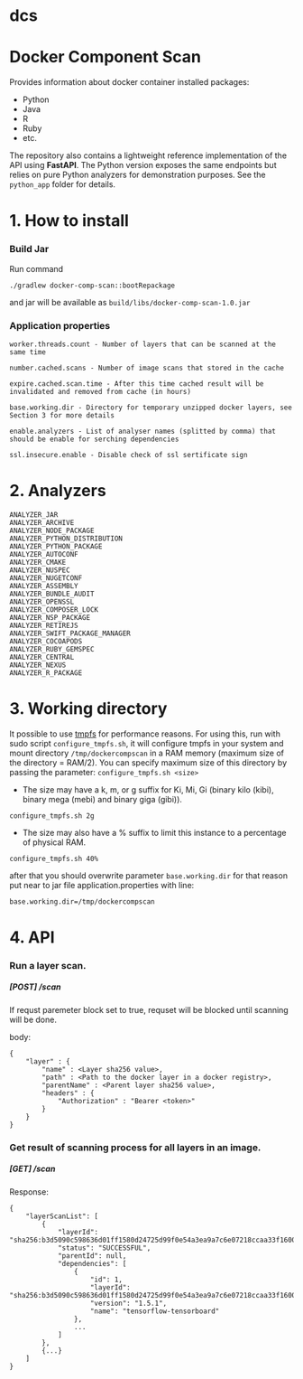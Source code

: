 # dcs

# Docker Component Scan

Provides information about docker container installed packages:

 * Python
 * Java
 * R
 * Ruby
 * etc.

The repository also contains a lightweight reference implementation of the API
using **FastAPI**. The Python version exposes the same endpoints but relies on
pure Python analyzers for demonstration purposes. See the `python_app` folder
for details.

# 1. How to install

### Build Jar

Run command
~~~
./gradlew docker-comp-scan::bootRepackage
~~~

and jar will be available as `build/libs/docker-comp-scan-1.0.jar`

### Application properties

```
worker.threads.count - Number of layers that can be scanned at the same time
```

```
number.cached.scans - Number of image scans that stored in the cache 
```

```
expire.cached.scan.time - After this time cached result will be invalidated and removed from cache (in hours)
```

```
base.working.dir - Directory for temporary unzipped docker layers, see Section 3 for more details 
```

```
enable.analyzers - List of analyser names (splitted by comma) that should be enable for serching dependencies 
```

```
ssl.insecure.enable - Disable check of ssl sertificate sign
```

# 2. Analyzers

~~~
ANALYZER_JAR
ANALYZER_ARCHIVE
ANALYZER_NODE_PACKAGE
ANALYZER_PYTHON_DISTRIBUTION
ANALYZER_PYTHON_PACKAGE
ANALYZER_AUTOCONF
ANALYZER_CMAKE
ANALYZER_NUSPEC
ANALYZER_NUGETCONF
ANALYZER_ASSEMBLY
ANALYZER_BUNDLE_AUDIT
ANALYZER_OPENSSL
ANALYZER_COMPOSER_LOCK
ANALYZER_NSP_PACKAGE
ANALYZER_RETIREJS
ANALYZER_SWIFT_PACKAGE_MANAGER
ANALYZER_COCOAPODS
ANALYZER_RUBY_GEMSPEC
ANALYZER_CENTRAL
ANALYZER_NEXUS
ANALYZER_R_PACKAGE
~~~

# 3. Working directory

It possible to use [tmpfs](http://man7.org/linux/man-pages/man5/tmpfs.5.html) for performance reasons. 
For using this, run with sudo script `configure_tmpfs.sh`, it will configure tmpfs in your system and mount directory `/tmp/dockercompscan` in a RAM memory (maximum size of the directory = RAM/2).
You can specify maximum size of this directory by passing the parameter: `configure_tmpfs.sh <size>`

* The size may have a k, m, or g suffix for Ki, Mi, Gi (binary kilo (kibi), binary mega (mebi) and binary giga (gibi)).

~~~
configure_tmpfs.sh 2g
~~~

* The size may also have a % suffix to limit this instance to a percentage of physical RAM.  

~~~
configure_tmpfs.sh 40%
~~~

after that you should overwrite parameter `base.working.dir` for that reason put near to jar file application.properties with line:
~~~
base.working.dir=/tmp/dockercompscan
~~~

# 4. API

### Run a layer scan.

##### [POST] /scan

If requst paremeter block set to true, requset will be blocked until scanning will be done.

body:
~~~
{
    "layer" : {
        "name" : <Layer sha256 value>,
		"path" : <Path to the docker layer in a docker registry>,
		"parentName" : <Parent layer sha256 value>,
		"headers" : {
            "Authorization" : "Bearer <token>"
        }
    }
}
~~~

### Get result of scanning process for all layers in an image.

##### [GET] /scan

Response:
~~~
{
    "layerScanList": [
        {
            "layerId": "sha256:b3d5090c598636d01ff1580d24725d99f0e54a3ea9a7c6e07218ccaa33f1600c",
            "status": "SUCCESSFUL",
            "parentId": null,
            "dependencies": [
                {
                    "id": 1,
                    "layerId": "sha256:b3d5090c598636d01ff1580d24725d99f0e54a3ea9a7c6e07218ccaa33f1600c",
                    "version": "1.5.1",
                    "name": "tensorflow-tensorboard"
                },
                ...
            ]
        },
        {...}
    ]
}
~~~
